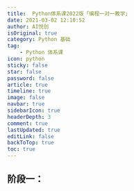 ```yaml
---
title:  Python体系课2022版「编程一对一教学」
date: 2021-03-02 12:10:52
author: AI悦创
isOriginal: true
category: Python 基础
tag:
    - Python 体系课
icon: python
sticky: false
star: false
password: false
article: true
timeline: true
image: false
navbar: true
sidebarIcon: true
headerDepth: 3
comment: true
lastUpdated: true
editLink: false
backToTop: true
toc: true
---
```


## 阶段一：

